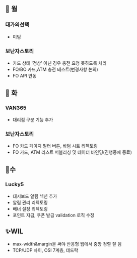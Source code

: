 ## 📌 월

### 대가의선택

- 미팅

### 보난자스토리

- 카드 상태 '정상' 아닌 경우 충전 요청 못하도록 처리
- FO/BO 카드,ATM 충전 테스트(변경사항 논의)
- FO API 연동

## 📌 화

### VAN365

- 대리점 구분 기능 추가

### 보난자스토리

- FO 카드 페이지 필터 버튼, 바텀 시트 리펙토링
- FO 카드, ATM 리스트 퍼블리싱 및 데이터 바인딩(진행중에 종료)

## 📌수

### Lucky5

- 대시보드 알림 섹션 추가
- 알림 관리 리펙토링
- 배너 설정 리펙토링
- 포인트 지급, 쿠폰 발급 validation 로직 수정

## ✨WIL

- max-width&margin을 써야 반응형 웹에서 중앙 정렬 잘 됨
- TCP/UDP 차이, OSI 7계층, 데드락
